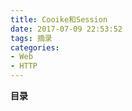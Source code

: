 ```yaml
---
title: Cooike和Session
date: 2017-07-09 22:53:52
tags: 摘录
categories:
- Web
- HTTP
---
```


__目录__

<!-- toc -->
<!--more-->
